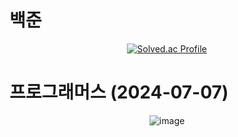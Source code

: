 # 백준
<div align="center">
  
[![Solved.ac Profile](http://mazassumnida.wtf/api/v2/generate_badge?boj=tonydragon)](https://solved.ac/tonydragon/)  
</div>

# 프로그래머스 (2024-07-07)
<div align="center">
  
![image](https://github.com/smpark00/Algorithm/assets/126854215/d517263d-bef6-43d3-b566-05a7ea69c711)

</div>
